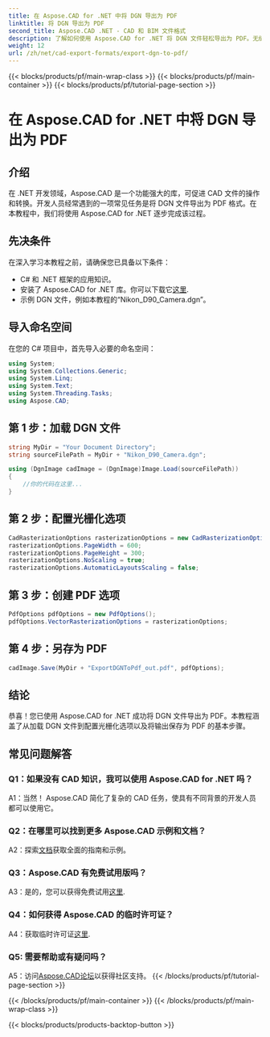 ```yaml
---
title: 在 Aspose.CAD for .NET 中将 DGN 导出为 PDF
linktitle: 将 DGN 导出为 PDF
second_title: Aspose.CAD .NET - CAD 和 BIM 文件格式
description: 了解如何使用 Aspose.CAD for .NET 将 DGN 文件轻松导出为 PDF。无缝 CAD 文件操作的分步指南。
weight: 12
url: /zh/net/cad-export-formats/export-dgn-to-pdf/
---
```


{{< blocks/products/pf/main-wrap-class >}}
{{< blocks/products/pf/main-container >}}
{{< blocks/products/pf/tutorial-page-section >}}

# 在 Aspose.CAD for .NET 中将 DGN 导出为 PDF

## 介绍

在 .NET 开发领域，Aspose.CAD 是一个功能强大的库，可促进 CAD 文件的操作和转换。开发人员经常遇到的一项常见任务是将 DGN 文件导出为 PDF 格式。在本教程中，我们将使用 Aspose.CAD for .NET 逐步完成该过程。

## 先决条件

在深入学习本教程之前，请确保您已具备以下条件：

- C# 和 .NET 框架的应用知识。
- 安装了 Aspose.CAD for .NET 库。你可以下载它[这里](https://releases.aspose.com/cad/net/).
- 示例 DGN 文件，例如本教程的“Nikon_D90_Camera.dgn”。

## 导入命名空间

在您的 C# 项目中，首先导入必要的命名空间：

```csharp
using System;
using System.Collections.Generic;
using System.Linq;
using System.Text;
using System.Threading.Tasks;
using Aspose.CAD;
```

## 第 1 步：加载 DGN 文件

```csharp
string MyDir = "Your Document Directory";
string sourceFilePath = MyDir + "Nikon_D90_Camera.dgn";

using (DgnImage cadImage = (DgnImage)Image.Load(sourceFilePath))
{
    //你的代码在这里...
}
```

## 第 2 步：配置光栅化选项

```csharp
CadRasterizationOptions rasterizationOptions = new CadRasterizationOptions();
rasterizationOptions.PageWidth = 600;
rasterizationOptions.PageHeight = 300;
rasterizationOptions.NoScaling = true;
rasterizationOptions.AutomaticLayoutsScaling = false;
```

## 第 3 步：创建 PDF 选项

```csharp
PdfOptions pdfOptions = new PdfOptions();
pdfOptions.VectorRasterizationOptions = rasterizationOptions;
```

## 第 4 步：另存为 PDF

```csharp
cadImage.Save(MyDir + "ExportDGNToPdf_out.pdf", pdfOptions);
```

## 结论

恭喜！您已使用 Aspose.CAD for .NET 成功将 DGN 文件导出为 PDF。本教程涵盖了从加载 DGN 文件到配置光栅化选项以及将输出保存为 PDF 的基本步骤。

## 常见问题解答

### Q1：如果没有 CAD 知识，我可以使用 Aspose.CAD for .NET 吗？

A1：当然！ Aspose.CAD 简化了复杂的 CAD 任务，使具有不同背景的开发人员都可以使用它。

### Q2：在哪里可以找到更多 Aspose.CAD 示例和文档？

 A2：探索[文档](https://reference.aspose.com/cad/net/)获取全面的指南和示例。

### Q3：Aspose.CAD 有免费试用版吗？

A3：是的，您可以获得免费试用[这里](https://releases.aspose.com/).

### Q4：如何获得 Aspose.CAD 的临时许可证？

 A4：获取临时许可证[这里](https://purchase.aspose.com/temporary-license/).

### Q5: 需要帮助或有疑问吗？

A5：访问[Aspose.CAD论坛](https://forum.aspose.com/c/cad/19)以获得社区支持。
{{< /blocks/products/pf/tutorial-page-section >}}

{{< /blocks/products/pf/main-container >}}
{{< /blocks/products/pf/main-wrap-class >}}

{{< blocks/products/products-backtop-button >}}
